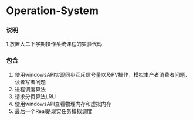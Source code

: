 # Operation-System
### 说明
1.放置大二下学期操作系统课程的实验代码
### 包含
1. 使用windowsAPI实现同步互斥信号量以及PV操作，模拟生产者消费者问题，读者写者问题
2. 进程调度算法
3. 请求分页算法LRU
4. 使用windowsAPI查看物理内存和虚拟内存  
5. 最后一个Real是现实任务模拟调度
